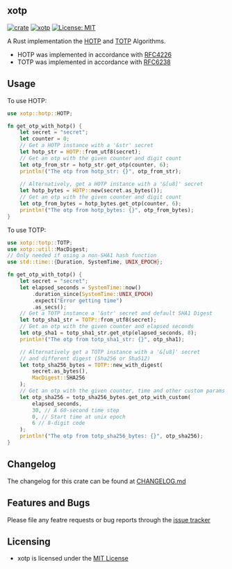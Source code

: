 ## xotp

[![crate](https://img.shields.io/crates/v/xotp.svg)](https://crates.io/crates/xotp)
[![xotp](https://github.com/tmthecoder/xotp/actions/workflows/xotp.yml/badge.svg)](https://github.com/tmthecoder/xotp/actions/workflows/xotp.yml)
[![License: MIT](https://img.shields.io/badge/License-MIT-yellow.svg)](https://opensource.org/licenses/MIT)

A Rust implementation the [HOTP] and [TOTP] Algorithms.

- HOTP was implemented in accordance with [RFC4226]
- TOTP was implemented in accordance with [RFC6238]

[RFC4226]: https://datatracker.ietf.org/doc/html/rfc4226
[RFC6238]: https://datatracker.ietf.org/doc/html/rfc6238
[HOTP]: https://en.wikipedia.org/wiki/HMAC-based_one-time_password
[TOTP]: https://en.wikipedia.org/wiki/Time-based_One-Time_Password

## Usage

To use HOTP:

```rust
use xotp::hotp::HOTP;

fn get_otp_with_hotp() {
    let secret = "secret";
    let counter = 0;
    // Get a HOTP instance with a '&str' secret
    let hotp_str = HOTP::from_utf8(secret);
    // Get an otp with the given counter and digit count
    let otp_from_str = hotp_str.get_otp(counter, 6);
    println!("The otp from hotp_str: {}", otp_from_str);
    
    // Alternatively, get a HOTP instance with a '&[u8]' secret
    let hotp_bytes = HOTP::new(secret.as_bytes());
    // Get an otp with the given counter and digit count
    let otp_from_bytes = hotp_bytes.get_otp(counter, 6);
    println!("The otp from hotp_bytes: {}", otp_from_bytes);
} 
```

To use TOTP:

```rust
use xotp::totp::TOTP;
use xotp::util::MacDigest;
// Only needed if using a non-SHA1 hash function
use std::time::{Duration, SystemTime, UNIX_EPOCH};

fn get_otp_with_totp() {
    let secret = "secret";
    let elapsed_seconds = SystemTime::now()
        .duration_since(SystemTime::UNIX_EPOCH)
        .expect("Error getting time")
        .as_secs();
    // Get a TOTP instance a '&str' secret and default SHA1 Digest
    let totp_sha1_str = TOTP::from_utf8(secret);
    // Get an otp with the given counter and elapsed seconds 
    let otp_sha1 = totp_sha1_str.get_otp(elapsed_seconds, 8);
    println!("The otp from totp_sha1_str: {}", otp_sha1);

    // Alternatively get a TOTP instance with a '&[u8]' secret
    // and different digest (Sha256 or Sha512)
    let totp_sha256_bytes = TOTP::new_with_digest(
        secret.as_bytes(),
        MacDigest::SHA256
    );
    // Get an otp with the given counter, time and other custom params
    let otp_sha256 = totp_sha256_bytes.get_otp_with_custom(
        elapsed_seconds,
        30, // A 60-second time step
        0, // Start time at unix epoch
        6 // 8-digit code
    );
    println!("The otp from totp_sha256_bytes: {}", otp_sha256);
}
```

## Changelog

The changelog for this crate can be found at [CHANGELOG.md](https://github.com/tmthecoder/xotp/blob/main/CHANGELOG.md)

## Features and Bugs

Please file any featre requests or bug reports through the [issue tracker]

[issue tracker]: https://github.com/tmthecoder/xotp/issues

## Licensing

- xotp is licensed under the [MIT License]

[MIT License]: https://github.com/tmthecoder/xotp/blob/main/LICENSE
